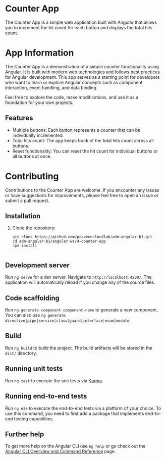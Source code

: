 # Counter App

The Counter App is a simple web application built with Angular that allows you to increment the hit count for each button and displays the total hits count.

# App Information
The Counter App is a demonstration of a simple counter functionality using Angular. It is built with modern web technologies and follows best practices for Angular development.
This app serves as a starting point for developers who want to learn or explore Angular concepts such as component interaction, event handling, and data binding.

Feel free to explore the code, make modifications, and use it as a foundation for your own projects.

## Features

- Multiple buttons: Each button represents a counter that can be individually incremented.
- Total hits count: The app keeps track of the total hits count across all buttons.
- Reset functionality: You can reset the hit count for individual buttons or all buttons at once.

# Contributing
Contributions to the Counter App are welcome. If you encounter any issues or have suggestions for improvements, please feel free to open an issue or submit a pull request.



## Installation

1. Clone the repository:

   ```shell
   git clone https://github.com/praveencloudlab/adm-angular-b1.git
   cd adm-angular-b1/angular-ws/4-counter-app
   npm install


## Development server

Run `ng serve` for a dev server. Navigate to `http://localhost:4200/`. The application will automatically reload if you change any of the source files.

## Code scaffolding

Run `ng generate component component-name` to generate a new component. You can also use `ng generate directive|pipe|service|class|guard|interface|enum|module`.

## Build

Run `ng build` to build the project. The build artifacts will be stored in the `dist/` directory.

## Running unit tests

Run `ng test` to execute the unit tests via [Karma](https://karma-runner.github.io).

## Running end-to-end tests

Run `ng e2e` to execute the end-to-end tests via a platform of your choice. To use this command, you need to first add a package that implements end-to-end testing capabilities.

## Further help

To get more help on the Angular CLI use `ng help` or go check out the [Angular CLI Overview and Command Reference](https://angular.io/cli) page.
